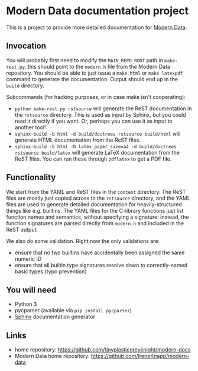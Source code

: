 # Modern Data documentation project
This is a project to provide more detailed documentation for [Modern Data](https://github.com/IreneKnapp/modern-data).

## Invocation
You will probably first need to modify the `MAIN_REPO_ROOT` path in `make-rest.py`: this should point to the `modern.h` file from the Modern Data repository.
You should be able to just issue a `make html` or `make latexpdf` command to generate the documentation.
Output should end up in the `build` directory.

Subcommands (for hacking purposes, or in case make isn't cooperating):
* `python make-rest.py rstsource` will generate the ReST documentation in the `rstsource` directory.  This is used as input by Sphinx, but you could read it directly if you want.  Or, perhaps you can use it as input to another tool!
* `sphinx-build -b html -d build/doctrees rstsource build/html` will generate HTML documentation from the ReST files.
* `sphinx-build -b html -D latex_paper_size=a4 -d build/doctrees rstsource build/latex` will generate LaTeX documentation from the ReST files.  You can run these through `pdflatex` to get a PDF file.

## Functionality
We start from the YAML and ReST files in the `content` directory.
The ReST files are mostly just copied across to the `rstsource` directory, and the YAML files are used to generate detailed documentation for heavily-structured things like e.g. builtins.
The YAML files for the C-library functions just list function names and semantics, without specifying a signature: instead, the function signatures are parsed directly from `modern.h` and included in the ReST output.

We also do some validation.  Right now the only validations are:
* ensure that no two builtins have accidentally been assigned the same numeric ID
* ensure that all builtin type signatures resolve down to correctly-named basic types (typo prevention)

## You will need
* Python 3
* pycparser (available via `pip install pycparser`)
* [Sphinx](http://sphinx-doc.org/latest/install.html) documentation generator

## Links
* home repository: https://github.com/tinyplasticgreyknight/modern-docs
* Modern Data home repository: https://github.com/IreneKnapp/modern-data
